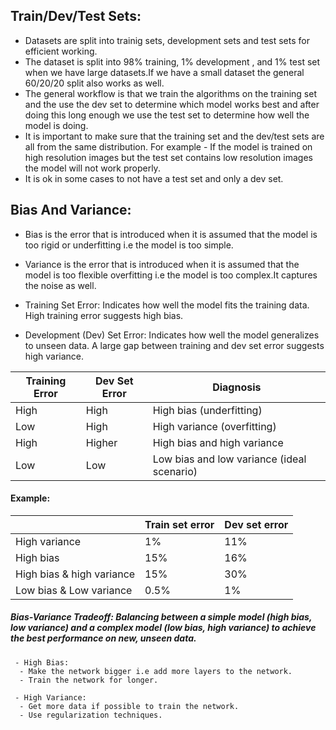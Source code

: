 ## Train/Dev/Test Sets:
- Datasets are split into trainig sets, development sets and test sets for efficient working.
- The dataset is split into 98% training, 1% development , and 1% test set when we have large datasets.If we have a small dataset the general 60/20/20 split also works as well.
- The general workflow is that we train the algorithms on the training set and the use the dev set to determine which model works best and after doing this long enough we use the test set to determine how well the model is doing.
- It is important to make sure that the training set and the dev/test sets are all from the same distribution. For example - If the model is trained on high resolution images but the test set contains low resolution images the model will not work properly.
- It is ok in some cases to not have a test set and only a dev set.

## Bias And Variance:
- Bias is the error that is introduced when it is assumed that the model is too rigid or underfitting i.e the model is too simple.
- Variance is the error that is introduced when it is assumed that the model is too flexible overfitting i.e the model is too complex.It captures the noise as well.

- Training Set Error: Indicates how well the model fits the training data. High training error suggests high bias.
- Development (Dev) Set Error: Indicates how well the model generalizes to unseen data. A large gap between training and dev set error suggests high variance.

| Training Error | Dev Set Error  | Diagnosis                       |
|----------------|----------------|----------------------------------|
| High           | High           | High bias (underfitting)         |
| Low            | High           | High variance (overfitting)      |
| High           | Higher         | High bias and high variance      |
| Low            | Low            | Low bias and low variance (ideal scenario) |

#### Example:
|                           | Train set error | Dev set error |
| ------------------------- | --------------- | ------------- |
| High variance             | 1%              | 11%           |
| High bias                 | 15%             | 16%           |
| High bias & high variance | 15%             | 30%           |
| Low bias & Low variance   | 0.5%            | 1%            |

#####  Bias-Variance Tradeoff: Balancing between a simple model (high bias, low variance) and a complex model (low bias, high variance) to achieve the best performance on new, unseen data.

```
 - High Bias:
  - Make the network bigger i.e add more layers to the network.
  - Train the network for longer.

 - High Variance:
  - Get more data if possible to train the network.
  - Use regularization techniques.
```

